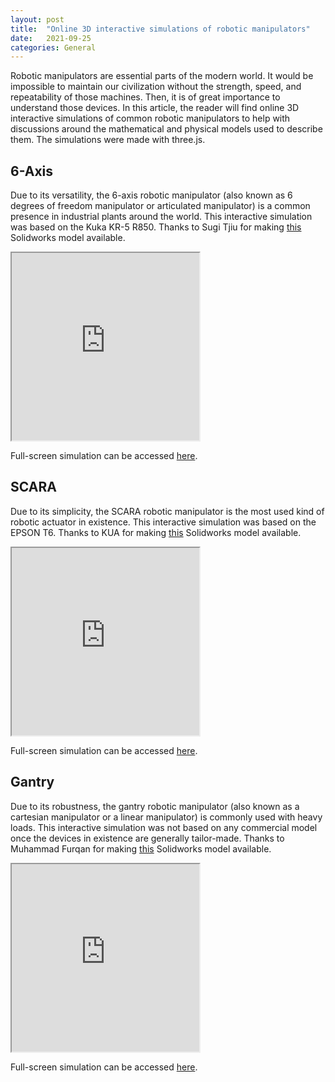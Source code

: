 ```yaml
---
layout: post
title:  "Online 3D interactive simulations of robotic manipulators"
date:   2021-09-25 
categories: General
---
```


Robotic manipulators are essential parts of the modern world. It would be impossible to maintain our civilization without the strength, speed, and repeatability of those machines. Then, it is of great importance to understand those devices. In this article, the reader will find online 3D interactive simulations of common robotic manipulators to help with discussions around the mathematical and physical models used to describe them. The simulations were made with three.js.

## 6-Axis

Due to its versatility, the 6-axis robotic manipulator (also known as 6 degrees of freedom manipulator or articulated manipulator) is a common presence in industrial plants around the world. This interactive simulation was based on the Kuka KR-5 R850. Thanks to Sugi Tjiu for making [this](https://grabcad.com/library/kuka-kr-5-r850) Solidworks model available.

<iframe src="https://setpointcapybara.com/site/kukakr5/" title="Kuka Kr5 Simulation" width="300" height="300"></iframe>

Full-screen simulation can be accessed [here]().

## SCARA

Due to its simplicity, the SCARA robotic manipulator is the most used kind of robotic actuator in existence. This interactive simulation was based on the EPSON T6. Thanks to KUA for making [this](https://grabcad.com/library/epson-t6-scara-robot-1) Solidworks model available.

<iframe src="https://setpointcapybara.com/site/epsont6/" title="Kuka Kr5 Simulation" width="300" height="300"></iframe>

Full-screen simulation can be accessed [here]().

## Gantry

Due to its robustness, the gantry robotic manipulator (also known as a cartesian manipulator or a linear manipulator) is commonly used with heavy loads. This interactive simulation was not based on any commercial model once the devices in existence are generally tailor-made. Thanks to Muhammad Furqan for making [this](https://grabcad.com/library/gantry-robot-6) Solidworks model available.

<iframe src="https://setpointcapybara.com/site/gantry/" title="Kuka Kr5 Simulation" width="300" height="300"></iframe>

Full-screen simulation can be accessed [here]().
